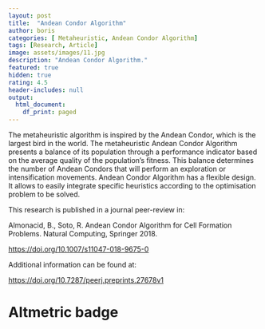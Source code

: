 ```yaml
---
layout: post
title:  "Andean Condor Algorithm"
author: boris
categories: [ Metaheuristic, Andean Condor Algorithm]
tags: [Research, Article]
image: assets/images/11.jpg
description: "Andean Condor Algorithm."
featured: true
hidden: true
rating: 4.5
header-includes: null
output:
  html_document:
    df_print: paged
---
```


The metaheuristic algorithm is inspired by the Andean Condor, which is the largest bird in the world. The metaheuristic Andean Condor Algorithm presents a balance of its population through a performance indicator based on the average quality of the population’s fitness. This balance determines the number of Andean Condors that will perform an exploration or intensification movements. Andean Condor Algorithm has a flexible design. It allows to easily integrate specific heuristics according to the optimisation problem to be solved.

This research is published in a journal peer-review in:

Almonacid, B., Soto, R. Andean Condor Algorithm for Cell Formation Problems. Natural Computing, Springer 2018.

https://doi.org/10.1007/s11047-018-9675-0

Additional information can be found at:

https://doi.org/10.7287/peerj.preprints.27678v1






# Altmetric badge 

<div data-badge-popover="right" data-badge-type="medium-donut" data-doi="10.1038/nature.2014.14583" data-hide-no-mentions="true" class="altmetric-embed"></div>

<script type='text/javascript' src='https://d1bxh8uas1mnw7.cloudfront.net/assets/embed.js'></script>


